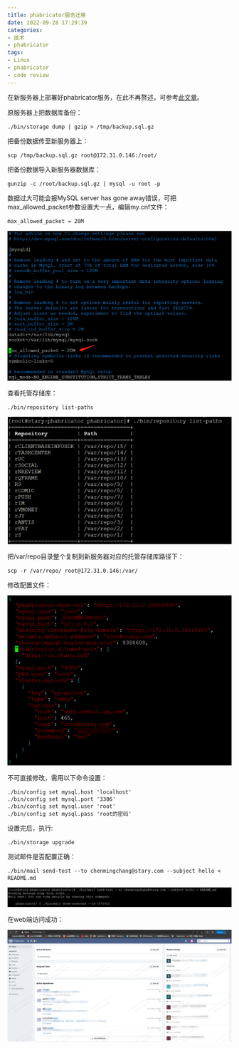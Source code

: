 ```yaml
---
title: phabricator服务迁移
date: 2022-09-28 17:29:39
categories: 
- 技术
- phabricator
tags:
- Linux
- phabricator
- code review
---
```


在新服务器上部署好phabricator服务，在此不再赘述，可参考[此文章](https://yixian12580.github.io/2022/09/23/Centos7%E9%83%A8%E7%BD%B2phabricator%E6%9C%8D%E5%8A%A1.html)。

<!--more-->

原服务器上把数据库备份：

```
./bin/storage dump | gzip > /tmp/backup.sql.gz
```

把备份数据传至新服务器上：

```
scp /tmp/backup.sql.gz root@172.31.0.146:/root/
```

把备份数据导入新服务器数据库：

```
gunzip -c /root/backup.sql.gz | mysql -u root -p
```

数据过大可能会报MySQL server has gone away错误，可把max_allowed_packet参数设置大一点，编辑my.cnf文件：

```
max_allowed_packet = 20M
```

![image-20220928173454434](phabricator服务迁移/image-20220928173454434.png)

查看托管存储库：

```
./bin/repository list-paths
```

![image-20220928173516154](phabricator服务迁移/image-20220928173516154.png)

把/var/repo目录整个复制到新服务器对应的托管存储库路径下：

```
scp -r /var/repo/ root@172.31.0.146:/var/
```

修改配置文件：

![image-20220928173607466](phabricator服务迁移/image-20220928173607466.png)

不可直接修改，需用以下命令设置：

```
./bin/config set mysql.host 'localhost'
./bin/config set mysql.port '3306'
./bin/config set mysql.user 'root'
./bin/config set mysql.pass 'root的密码'
```

设置完后，执行:

```
./bin/storage upgrade
```

测试邮件是否配置正确：

```
./bin/mail send-test --to chenmingchang@stary.com --subject hello < README.md
```

![image-20220928173710466](phabricator服务迁移/image-20220928173710466.png)

在web端访问成功：

![image-20220928173801928](phabricator服务迁移/image-20220928173801928.png)
